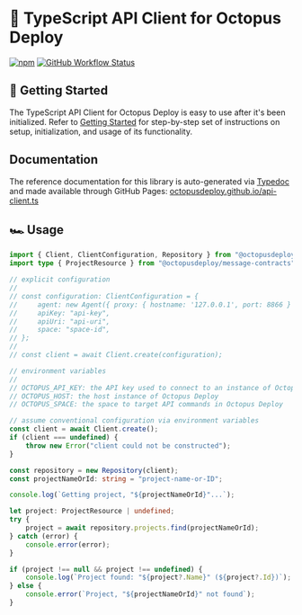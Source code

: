 # :octopus: TypeScript API Client for Octopus Deploy

[![npm](https://img.shields.io/npm/dw/@octopusdeploy/api-client?logo=npm&style=flat-square)](https://www.npmjs.com/package/@octopusdeploy/api-client)
[![GitHub Workflow Status](https://img.shields.io/github/workflow/status/OctopusDeploy/api-client.ts/Run%20Tests?logo=github&style=flat-square)](https://github.com/OctopusDeploy/api-client.ts/actions/workflows/test.yml)

## 🚀 Getting Started

The TypeScript API Client for Octopus Deploy is easy to use after it's been initialized. Refer to [Getting Started](getting-started.md) for step-by-step set of instructions on setup, initialization, and usage of its functionality.

## Documentation

The reference documentation for this library is auto-generated via [Typedoc](https://typedoc.org/) and made available through GitHub Pages: [octopusdeploy.github.io/api-client.ts](https://octopusdeploy.github.io/api-client.ts/)

## 🏎 Usage

```typescript
import { Client, ClientConfiguration, Repository } from "@octopusdeploy/api-client";
import type { ProjectResource } from "@octopusdeploy/message-contracts";

// explicit configuration
//
// const configuration: ClientConfiguration = {
//     agent: new Agent({ proxy: { hostname: '127.0.0.1', port: 8866 } }), // proxy agent if required
//     apiKey: "api-key",
//     apiUri: "api-uri",
//     space: "space-id",
// };
//
// const client = await Client.create(configuration);

// environment variables
//
// OCTOPUS_API_KEY: the API key used to connect to an instance of Octopus Deploy
// OCTOPUS_HOST: the host instance of Octopus Deploy
// OCTOPUS_SPACE: the space to target API commands in Octopus Deploy

// assume conventional configuration via environment variables
const client = await Client.create();
if (client === undefined) {
    throw new Error("client could not be constructed");
}

const repository = new Repository(client);
const projectNameOrId: string = "project-name-or-ID";

console.log(`Getting project, "${projectNameOrId}"...`);

let project: ProjectResource | undefined;
try {
    project = await repository.projects.find(projectNameOrId);
} catch (error) {
    console.error(error);
}

if (project !== null && project !== undefined) {
    console.log(`Project found: "${project?.Name}" (${project?.Id})`);
} else {
    console.error(`Project, "${projectNameOrId}" not found`);
}
```
